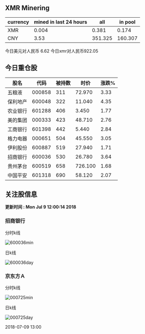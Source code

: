 ## XMR Minering

|currency|mined in last 24 hours|all|in pool|
|---|---|---|---|
|XMR|0.004|0.381|0.174|
|CNY|3.53|351.325|160.307|

今日美元对人民币 6.62	今日xmr对人民币922.05


## 今日重仓股 

|股名|代码|被持数|时价|涨跌%|
|---|---|---|---|---|
|五粮液|000858|311|72.970|3.33|
|保利地产|600048|322|11.040|4.35|
|农业银行|601288|406|3.450|1.77|
|美的集团|000333|423|48.710|2.76|
|工商银行|601398|442|5.440|2.84|
|格力电器|000651|504|45.550|3.05|
|伊利股份|600887|519|27.940|1.71|
|招商银行|600036|530|26.780|3.64|
|贵州茅台|600519|658|726.100|1.68|
|中国平安|601318|690|58.120|2.07|

## 关注股信息
**更新时间 : Mon Jul  9 12:00:14 2018**
### 招商银行 
分时k线

![600036min](http://image.sinajs.cn/newchart/min/n/sh600036.gif)

日k线

![600036day](http://image.sinajs.cn/newchart/daily/n/sh600036.gif)

### 京东方Ａ 
分时k线

![000725min](http://image.sinajs.cn/newchart/min/n/sz000725.gif)

日k线

![000725day](http://image.sinajs.cn/newchart/daily/n/sz000725.gif)

2018-07-09 13:00